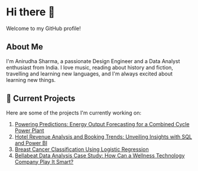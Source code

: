# Hi there 👋
Welcome to my GitHub profile!

## About Me
I'm Anirudha Sharma, a passionate Design Engineer and a Data Analyst enthusiast from India. I love music, reading about history and fiction, travelling and learning new languages, and I'm always excited about learning new things.

## 🔭 Current Projects
Here are some of the projects I'm currently working on:

1. [Powering Predictions: Energy Output Forecasting for a Combined Cycle Power Plant](https://github.com/anirudhaangiras/Power-Plant-Output)
2. [Hotel Revenue Analysis and Booking Trends: Unveiling Insights with SQL and Power BI](https://github.com/anirudhaangiras/Hotel-Revenue-Analysis-And-Trends)
3. [Breast Cancer Classification Using Logistic Regression](https://github.com/anirudhaangiras/Breast-Cancer-Detection)
4. [Bellabeat Data Analysis Case Study: How Can a Wellness Technology Company Play It Smart?](https://github.com/anirudhaangiras/Bellabeat-Data_Analysis-Case-Study)
